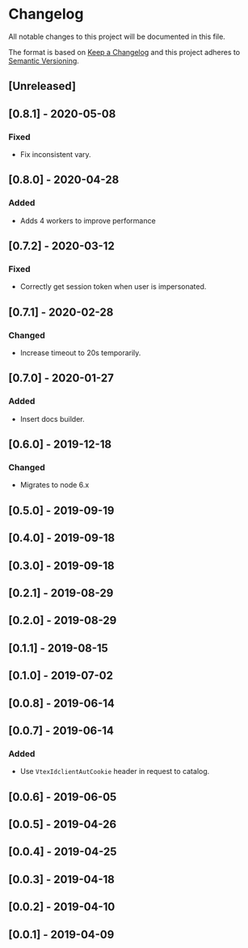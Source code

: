 # Changelog

All notable changes to this project will be documented in this file.

The format is based on [Keep a Changelog](http://keepachangelog.com/en/1.0.0/)
and this project adheres to [Semantic Versioning](http://semver.org/spec/v2.0.0.html).

## [Unreleased]

## [0.8.1] - 2020-05-08
### Fixed
- Fix inconsistent vary.

## [0.8.0] - 2020-04-28
### Added
- Adds 4 workers to improve performance

## [0.7.2] - 2020-03-12
### Fixed
- Correctly get session token when user is impersonated.

## [0.7.1] - 2020-02-28
### Changed
- Increase timeout to 20s temporarily.

## [0.7.0] - 2020-01-27
### Added
- Insert docs builder.

## [0.6.0] - 2019-12-18
### Changed
- Migrates to node 6.x

## [0.5.0] - 2019-09-19

## [0.4.0] - 2019-09-18

## [0.3.0] - 2019-09-18

## [0.2.1] - 2019-08-29

## [0.2.0] - 2019-08-29

## [0.1.1] - 2019-08-15

## [0.1.0] - 2019-07-02

## [0.0.8] - 2019-06-14

## [0.0.7] - 2019-06-14
### Added
- Use `VtexIdclientAutCookie` header in request to catalog.

## [0.0.6] - 2019-06-05

## [0.0.5] - 2019-04-26

## [0.0.4] - 2019-04-25

## [0.0.3] - 2019-04-18

## [0.0.2] - 2019-04-10

## [0.0.1] - 2019-04-09
